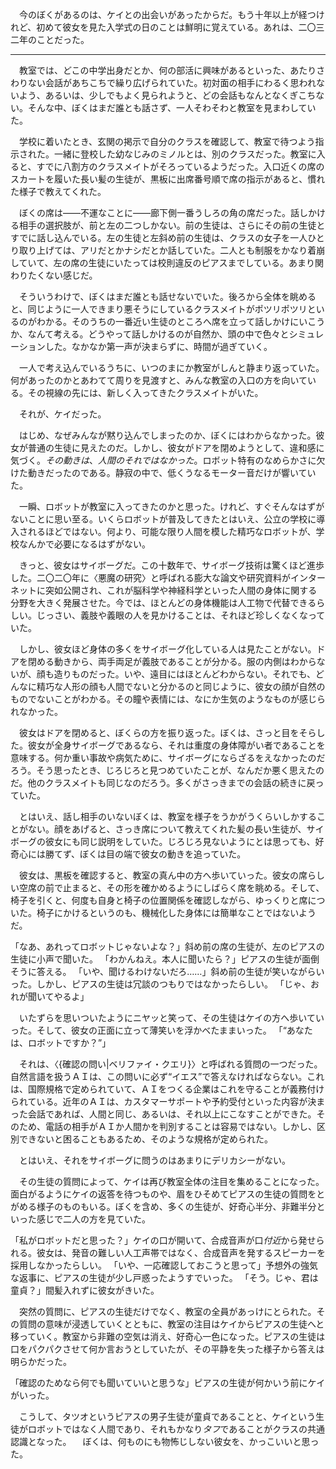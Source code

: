 　今のぼくがあるのは、ケイとの出会いがあったからだ。もう十年以上が経つけれど、初めて彼女を見た入学式の日のことは鮮明に覚えている。あれは、二〇三二年のことだった。

---

　教室では、どこの中学出身だとか、何の部活に興味があるといった、あたりさわりない会話があちこちで繰り広げられていた。初対面の相手にわるく思われないよう、あるいは、少しでもよく見られようと、どの会話もなんとなくぎこちない。そんな中、ぼくはまだ誰とも話さず、一人そわそわと教室を見まわしていた。

　学校に着いたとき、玄関の掲示で自分のクラスを確認して、教室で待つよう指示された。一緒に登校した幼なじみのミノルとは、別のクラスだった。教室に入ると、すでに八割方のクラスメイトがそろっているようだった。入口近くの席のスカートを履いた長い髪の生徒が、黒板に出席番号順で席の指示があると、慣れた様子で教えてくれた。

　ぼくの席は――不運なことに――廊下側一番うしろの角の席だった。話しかける相手の選択肢が、前と左の二つしかない。前の生徒は、さらにその前の生徒とすでに話し込んでいる。左の生徒と左斜め前の生徒は、クラスの女子を一人ひとり取り上げては、アリだとかナシだとか話していた。二人とも制服をかなり着崩していて、左の席の生徒にいたっては校則違反のピアスまでしている。あまり関わりたくない感じだ。

　そういうわけで、ぼくはまだ誰とも話せないでいた。後ろから全体を眺めると、同じように一人できまり悪そうにしているクラスメイトがポツリポツリといるのがわかる。そのうちの一番近い生徒のところへ席を立って話しかけにいこうか、なんて考える。どうやって話しかけるのが自然か、頭の中で色々とシミュレーションした。なかなか第一声が決まらずに、時間が過ぎていく。

　一人で考え込んでいるうちに、いつのまにか教室がしんと静まり返っていた。何があったのかとあわてて周りを見渡すと、みんな教室の入口の方を向いている。その視線の先には、新しく入ってきたクラスメイトがいた。

　それが、ケイだった。

　はじめ、なぜみんなが黙り込んでしまったのか、ぼくにはわからなかった。彼女が普通の生徒に見えたのだ。しかし、彼女がドアを閉めようとして、違和感に気づく。*その動きは*、*人間のそれではなかった*。ロボット特有のなめらかさに欠けた動きだったのである。静寂の中で、低くうなるモーター音だけが響いていた。

　一瞬、ロボットが教室に入ってきたのかと思った。けれど、すぐそんなはずがないことに思い至る。いくらロボットが普及してきたとはいえ、公立の学校に導入されるほどではない。何より、可能な限り人間を模した精巧なロボットが、学校なんかで必要になるはずがない。

　きっと、彼女はサイボーグだ。この十数年で、サイボーグ技術は驚くほど進歩した。二〇二〇年に〈悪魔の研究〉と呼ばれる膨大な論文や研究資料がインターネットに突如公開され、これが脳科学や神経科学といった人間の身体に関する分野を大きく発展させた。今では、ほとんどの身体機能は人工物で代替できるらしい。じっさい、義肢や義眼の人を見かけることは、それほど珍しくなくなっていた。

　しかし、彼女ほど身体の多くをサイボーグ化している人は見たことがない。ドアを閉める動きから、両手両足が義肢であることが分かる。服の内側はわからないが、顔も造りものだった。いや、遠目にはほとんどわからない。それでも、どんなに精巧な人形の顔も人間でないと分かるのと同じように、彼女の顔が自然のものでないことがわかる。その瞳や表情には、なにか生気のようなものが感じられなかった。

　彼女はドアを閉めると、ぼくらの方を振り返った。ぼくは、さっと目をそらした。彼女が全身サイボーグであるなら、それは重度の身体障がい者であることを意味する。何か重い事故や病気ために、サイボーグにならざるをえなかったのだろう。そう思ったとき、じろじろと見つめていたことが、なんだか悪く思えたのだ。他のクラスメイトも同じなのだろう。多くがさっきまでの会話の続きに戻っていた。

　とはいえ、話し相手のいないぼくは、教室を様子をうかがうくらいしかすることがない。顔をあげると、さっき席について教えてくれた髪の長い生徒が、サイボーグの彼女にも同じ説明をしていた。じろじろ見ないようにとは思っても、好奇心には勝てず、ぼくは目の端で彼女の動きを追っていた。

　彼女は、黒板を確認すると、教室の真ん中の方へ歩いていった。彼女の席らしい空席の前で止まると、その形を確かめるようにしばらく席を眺める。そして、椅子を引くと、何度も自身と椅子の位置関係を確認しながら、ゆっくりと席についた。椅子にかけるというのも、機械化した身体には簡単なことではないようだ。

「なあ、あれってロボットじゃないよな？」斜め前の席の生徒が、左のピアスの生徒に小声で聞いた。
「わかんねえ。本人に聞いたら？」ピアスの生徒が面倒そうに答える。
「いや、聞けるわけないだろ……」斜め前の生徒が笑いながらいった。しかし、ピアスの生徒は冗談のつもりではなかったらしい。
「じゃ、おれが聞いてやるよ」

　いたずらを思いついたようにニヤッと笑って、その生徒はケイの方へ歩いていった。そして、彼女の正面に立って薄笑いを浮かべたままいった。
「“あなたは、ロボットですか？”」

　それは、〈{確認の問い|ベリファイ・クエリ}〉と呼ばれる質問の一つだった。自然言語を扱うＡＩは、この問いに必ず“イエス”で答えなければならない。これは、国際規格で定められていて、ＡＩをつくる企業はこれを守ることが義務付けられている。近年のＡＩは、カスタマーサポートや予約受付といった内容が決まった会話であれば、人間と同じ、あるいは、それ以上にこなすことができた。そのため、電話の相手がＡＩか人間かを判別することは容易ではない。しかし、区別できないと困ることもあるため、そのような規格が定められた。

　とはいえ、それをサイボーグに問うのはあまりにデリカシーがない。

　その生徒の質問によって、ケイは再び教室全体の注目を集めることになった。面白がるようにケイの返答を待つものや、眉をひそめてピアスの生徒の質問をとがめる様子のものもいる。ぼくを含め、多くの生徒が、好奇心半分、非難半分といった感じで二人の方を見ていた。

「私がロボットだと思った？」ケイの口が開いて、合成音声が口*付近*から発せられる。彼女は、発音の難しい人工声帯ではなく、合成音声を発するスピーカーを採用しなかったらしい。
「いや、一応確認しておこうと思って」予想外の強気な返事に、ピアスの生徒が少し戸惑ったようすでいった。
「そう。じゃ、君は童貞？」間髪入れずに彼女がきいた。

　突然の質問に、ピアスの生徒だけでなく、教室の全員があっけにとられた。その質問の意味が浸透していくとともに、教室の注目はケイからピアスの生徒へと移っていく。教室から非難の空気は消え、好奇心一色になった。ピアスの生徒は口をパクパクさせて何か言おうとしていたが、その平静を失った様子から答えは明らかだった。

「確認のためなら何でも聞いていいと思うな」ピアスの生徒が何かいう前にケイがいった。

　こうして、タツオというピアスの男子生徒が童貞であることと、ケイという生徒がロボットではなく人間であり、それもかなり*タフ*であることがクラスの共通認識となった。
　ぼくは、何ものにも物怖じしない彼女を、かっこいいと思った。

